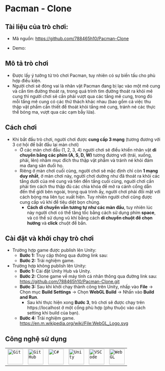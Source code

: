 # Pacman - Clone

## Tài liệu của trò chơi:
- Mã nguồn: https://github.com/788465h10/Pacman-Clone

- Demo:

## Mô tả trò chơi

- Được lấy ý tưởng từ trò chơi Pacman, tuy nhiên có sự biến tấu cho phù hợp điều kiện.
- Người chơi sẽ đóng vai là nhân vật Pacman đang bị lạc vào một mê cung và cần tìm đường thoát ra, trong quá trình tìm đường thoát ra khỏi mê cung thì người chơi sẽ cần phải vượt qua các tầng mê cung, trong đó mỗi tầng mê cung có các thử thách khác nhau (bao gồm cả việc thu thập vật phẩm cần thiết để thoát khỏi tầng mê cung, tránh né các thực thể bóng ma, vượt qua các cạm bẫy lửa).

## Cách chơi

- Khi bắt đầu trò chơi, người chơi được <b>cung cấp 3 mạng</b> (tương đương với 3 cơ hội để bắt đầu lại màn chơi)
  - Ở các màn chơi đầu (1, 2, 3, 4) người chơi sẽ điều khiển nhân vật <b>di chuyển bằng các phím (A, S, D, W)</b> tương đương với (trái, xuống, phải, lên) nhằm mục đích thu thập vật phẩm và tránh né khỏi đám ma đang săn đuổi họ.
  - Riêng ở màn chơi cuối cùng, người chơi sẽ mặc định chỉ còn <b>1 mạng duy nhất</b>, ở màn chơi này, người chơi dường như đã thoát ra khỏi các tầng dưới của mê cung và tiến đến tầng cuối cùng, nguời chơi cần phải tìm cách thu thập đủ các chìa khóa để mở ra cánh cổng dẫn đến thế giới bên ngoài, trong quá trình ấy, người chơi phải đối mặt với cách bóng ma liên tục xuất hiện. Tuy nhiên người chơi cũng được cung cấp vũ khí để tiêu diệt bọn chúng.
    - <b>Cách di chuyển vẫn tương tự như các màn đầu</b>, tuy nhiên lúc này người chơi có thể tăng tốc bằng cách sử dụng phím <b>space</b>, và có thể sử dụng vũ khí bằng cách <b>di chuyển chuột để chọn hướng</b> và <b>click</b> chuột để bắn.

## Cài đặt và khởi chạy trò chơi

- Trường hợp game được publish lên Unity:
  - <b>Bước 1:</b> Truy cập thông qua đường link sau:
  - <b>Bước 2:</b> Trải nghiệm game.
- Trường hợp không publish lên Unity:
  - <b>Bước 1:</b> Cài đặt Unity Hub và Unity.
  - <b>Bước 2:</b> Clone game về máy tính cá nhân thông qua đường link sau: <a>https://github.com/788465h10/Pacman-Clone.git</a>
  - <b>Bước 3:</b> Sau khi khởi chạy thành công trên Unity, nhấp vào <b>File</b> -> Chọn mục <b>Build Settings</b> -> Chọn <b>WebGL Build</b> -> Nhấn vào <b>Build and Run</b>.
    - Sau khi thực hiện xong <b>Bước 3</b>, trò chơi sẽ được chạy trên <a>https://localhost</a> ở một cổng phù hợp (phụ thuộc vào cách setting khi build của bạn).
  - <b>Bước 4:</b> Trải nghiệm game.
https://en.m.wikipedia.org/wiki/File:WebGL_Logo.svg
## Công nghệ sử dụng
<div align="center">
	<table>
		<tr>
			<td><code><img width="50" src="https://user-images.githubusercontent.com/25181517/192108372-f71d70ac-7ae6-4c0d-8395-51d8870c2ef0.png" alt="Git" title="Git"/></code></td>
			<td><code><img width="50" src="https://user-images.githubusercontent.com/25181517/192108374-8da61ba1-99ec-41d7-80b8-fb2f7c0a4948.png" alt="GitHub" title="GitHub"/></code></td>
			<td><code><img width="50" src="https://user-images.githubusercontent.com/25181517/121405384-444d7300-c95d-11eb-959f-913020d3bf90.png" alt="C#" title="C#"/></code></td>
			<td><code><img width="50" src="https://user-images.githubusercontent.com/25181517/193427941-9437dbbe-376f-40dc-9573-0ef5c02a26a7.png" alt="Unity" title="Unity"/></code></td>
      <td><code><img width="50" src="https://user-images.githubusercontent.com/25181517/192108891-d86b6220-e232-423a-bf5f-90903e6887c3.png" alt="VSCode" title="VSCode"/></code></td>
      <td><code><img width="50" src="https://i.ytimg.com/vi/bBhiyz7BLo8/maxresdefault.jpg" alt="WebGL" title="WebGL"/></code></td>
		</tr>
	</table>
</div>



